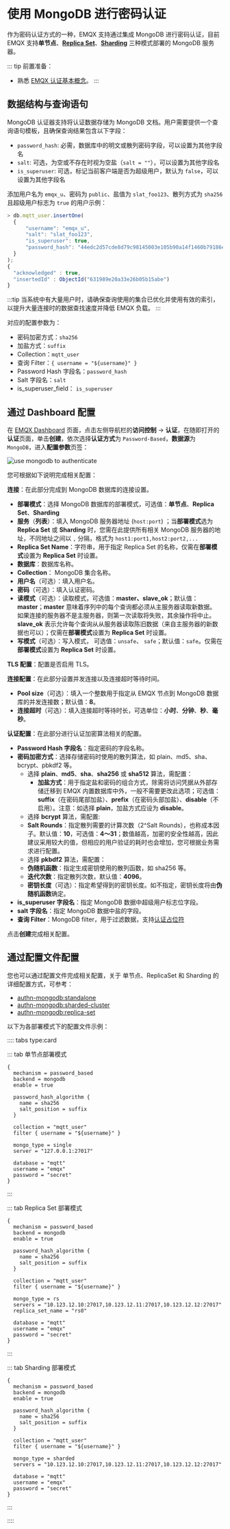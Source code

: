 # 使用 MongoDB 进行密码认证

作为密码认证方式的一种，EMQX 支持通过集成 MongoDB 进行密码认证，目前 EMQX 支持**单节点**、**[Replica Set](https://www.mongodb.com/docs/manual/reference/replica-configuration/)**、**[Sharding](https://www.mongodb.com/docs/manual/sharding/)** 三种模式部署的 MongoDB 服务器。

::: tip 前置准备：

- 熟悉 [EMQX 认证基本概念](../authn/authn.md)。
:::

## 数据结构与查询语句

MongoDB 认证器支持将认证数据存储为 MongoDB 文档。用户需要提供一个查询语句模板，且确保查询结果包含以下字段：

- `password_hash`: 必需，数据库中的明文或散列密码字段，可以设置为其他字段名
- `salt`: 可选，为空或不存在时视为空盐（`salt = ""`），可以设置为其他字段名
- `is_superuser`: 可选，标记当前客户端是否为超级用户，默认为 `false`，可以设置为其他字段名

添加用户名为 `emqx_u`、密码为 `public`、盐值为 `slat_foo123`、散列方式为 `sha256` 且超级用户标志为 `true` 的用户示例：

```js
> db.mqtt_user.insertOne(
  {
      "username": "emqx_u",
      "salt": "slat_foo123",
      "is_superuser": true,
      "password_hash": "44edc2d57cde8d79c98145003e105b90a14f1460b79186ea9cfe83942fc5abb5"
  }
);
{
  "acknowledged" : true,
  "insertedId" : ObjectId("631989e20a33e26b05b15abe")
}
```

:::tip
当系统中有大量用户时，请确保查询使用的集合已优化并使用有效的索引，以提升大量连接时的数据查找速度并降低 EMQX 负载。
:::

对应的配置参数为：

- 密码加密方式：`sha256`
- 加盐方式：`suffix`
- Collection：`mqtt_user`
- 查询 Filter：`{ username = "${username}" }`
- Password Hash 字段名：`password_hash`
- Salt 字段名：`salt`
- is_superuser_field： `is_superuser`

## 通过 Dashboard 配置

在 [EMQX Dashboard](http://127.0.0.1:18083/#/authentication) 页面，点击左侧导航栏的**访问控制** -> **认证**，在随即打开的**认证**页面，单击**创建**，依次选择**认证方式**为 `Password-Based`，**数据源**为 `MongoDB`，进入**配置参数**页签：

![use mongodb to authenticate](./assets/authn-mongodb.png)

您可根据如下说明完成相关配置：

**连接**：在此部分完成到 MongoDB 数据库的连接设置。

- **部署模式**：选择 MongoDB 数据库的部署模式，可选值：**单节点**、**Replica Set**、**Sharding**
- **服务**（**列表**）：填入 MongoDB 服务器地址 (`host:port`) ；当**部署模式**选为 **Replica Set** 或 **Sharding** 时，您需在此提供所有相关 MongoDB  服务器的地址，不同地址之间以 `,` 分隔，格式为 `host1:port1,host2:port2,...`
- **Replica Set Name**：字符串，用于指定 Replica Set 的名称，仅需在**部署模式**设置为 **Replica Set** 时设置。
- **数据库**：数据库名称。
- **Collection**： MongoDB 集合名称。
- **用户名**（可选）：填入用户名。
- **密码**（可选）：填入认证密码。
- **读模式**（可选）：读取模式，可选值：**master、slave_ok**；默认值：**master**；**master** 意味着序列中的每个查询都必须从主服务器读取新数据。 如果连接的服务器不是主服务器，则第一次读取将失败，其余操作将中止。**slave_ok** 表示允许每个查询从从服务器读取陈旧数据（来自主服务器的新数据也可以）；仅需在**部署模式**设置为 **Replica Set** 时设置。
- **写模式**（可选）：写入模式， <!--需要补充-->可选值：`unsafe`、 `safe`；默认值：`safe`。仅需在**部署模式**设置为 **Replica Set** 时设置。

**TLS 配置**：配置是否启用 TLS。

**连接配置**：在此部分设置并发连接以及连接超时等待时间。

- **Pool size**（可选）：填入一个整数用于指定从 EMQX 节点到 MongoDB 数据库的并发连接数；默认值：**8**。
- **连接超时**（可选）：填入连接超时等待时长，可选单位：**小时**、**分钟**、**秒**、**毫秒**。

**认证配置**：在此部分进行认证加密算法相关的配置。

- **Password Hash 字段名**：指定密码的字段名称。
- **密码加密方式**：选择存储密码时使用的散列算法，如 plain、md5、sha、bcrypt、pbkdf2 等。
  - 选择 **plain**、**md5**、**sha**、**sha256** 或 **sha512** 算法，需配置：
    - **加盐方式**：用于指定盐和密码的组合方式，除需将访问凭据从外部存储迁移到 EMQX 内置数据库中外，一般不需要更改此选项；可选值：**suffix**（在密码尾部加盐）、**prefix**（在密码头部加盐）、**disable**（不启用）。注意：如选择 **plain**，加盐方式应设为 **disable**。
  - 选择 **bcrypt** 算法，需配置:
  - **Salt Rounds**：指定散列需要的计算次数（2^Salt Rounds），也称成本因子。默认值：**10**，可选值：**4～31**；数值越高，加密的安全性越高，因此建议采用较大的值，但相应的用户验证的耗时也会增加，您可根据业务需求进行配置。
  - 选择 **pkbdf2** 算法，需配置：
  - **伪随机函数**：指定生成密钥使用的散列函数，如 sha256 等。
  - **迭代次数**：指定散列次数，默认值：**4096**。<!--后续补充取值范围-->
  - **密钥长度**（可选）：指定希望得到的密钥长度。如不指定，密钥长度将由**伪随机函数**确定。
- **is_superuser 字段名**：指定 MongoDB 数据中超级用户标志位字段。
- **salt 字段名**：指定 MongoDB 数据中盐的字段。
- **查询 Filter**：MongoDB filter，用于过滤数据，支持[认证占位符](../authn/authn.md#认证占位符)

点击**创建**完成相关配置。

## 通过配置文件配置

您也可以通过配置文件完成相关配置，关于 单节点、ReplicaSet 和 Sharding 的详细配置方式，可参考：

- [authn-mongodb:standalone](../../configuration/configuration-manual.md#authn-mongodb:standalone)
- [authn-mongodb:sharded-cluster](../../configuration/configuration-manual.md#authn-mongodb:sharded-cluster) 
- [authn-mongodb:replica-set](../../configuration/configuration-manual.md#authn-mongodb:replica-set)

以下为各部署模式下的配置文件示例：

:::: tabs type:card

::: tab 单节点部署模式

```hocon
{
  mechanism = password_based
  backend = mongodb
  enable = true

  password_hash_algorithm {
    name = sha256
    salt_position = suffix
  }

  collection = "mqtt_user"
  filter { username = "${username}" }

  mongo_type = single
  server = "127.0.0.1:27017"

  database = "mqtt"
  username = "emqx"
  password = "secret"
}
```

:::

::: tab Replica Set 部署模式

```hocon
{
  mechanism = password_based
  backend = mongodb
  enable = true

  password_hash_algorithm {
    name = sha256
    salt_position = suffix
  }

  collection = "mqtt_user"
  filter { username = "${username}" }

  mongo_type = rs
  servers = "10.123.12.10:27017,10.123.12.11:27017,10.123.12.12:27017"
  replica_set_name = "rs0"

  database = "mqtt"
  username = "emqx"
  password = "secret"
}
```

:::

::: tab Sharding 部署模式

```hocon
{
  mechanism = password_based
  backend = mongodb
  enable = true

  password_hash_algorithm {
    name = sha256
    salt_position = suffix
  }

  collection = "mqtt_user"
  filter { username = "${username}" }

  mongo_type = sharded
  servers = "10.123.12.10:27017,10.123.12.11:27017,10.123.12.12:27017"

  database = "mqtt"
  username = "emqx"
  password = "secret"
}
```

:::

::::
